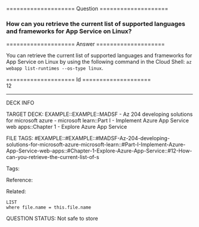 ==================== Question ====================  

### How can you retrieve the current list of supported languages and frameworks for App Service on Linux?  

==================== Answer ====================  

You can retrieve the current list of supported languages and frameworks for App Service on Linux by using the following command in the Cloud Shell: `az webapp list-runtimes --os-type linux`.

==================== Id ====================  
12

---

DECK INFO

TARGET DECK: EXAMPLE::EXAMPLE::MADSF - Az 204 developing solutions for microsoft azure - microsoft learn::Part I - Implement Azure App Service web apps::Chapter 1 - Explore Azure App Service

FILE TAGS: #EXAMPLE::#EXAMPLE::#MADSF-Az-204-developing-solutions-for-microsoft-azure-microsoft-learn::#Part-I-Implement-Azure-App-Service-web-apps::#Chapter-1-Explore-Azure-App-Service::#12-How-can-you-retrieve-the-current-list-of-s

Tags:

Reference:

Related:

```dataview
LIST
where file.name = this.file.name
```

QUESTION STATUS: Not safe to store
